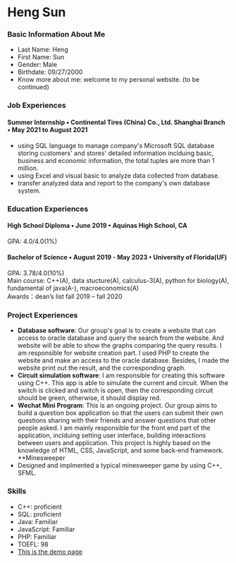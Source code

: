 <h1>Heng Sun</h1>

### Basic Information About Me
* Last Name: Heng   
* First Name: Sun
* Gender: Male  
* Birthdate: 09/27/2000
* Know more about me: welcome to my personal website. (to be continued)

### Job Experiences

#### Summer Internship • Continental Tires (China) Co., Ltd. Shanghai Branch • May 2021 to August 2021
* using SQL language to manage company's Microsoft SQL database storing customers' and stores' detailed information inclduing basic, business and economic information,
the total tuples are more than 1 million. 
* using Excel and visual basic to analyze data collected from database.
* transfer analyzed data and report to the company's own database system. 


### Education Experiences
#### High School Diploma • June 2019 • Aquinas High School, CA
GPA: 4.0/4.0(1%)

#### Bachelor of Science • August 2019 - May 2023 • University of Florida(UF)
GPA: 3.78/4.0(10%)<br>
Main course: C++(A), data stucture(A), calculus-3(A), python for biology(A), fundamental of java(A-), macroeconomics(A)
<br>
Awards：dean’s list fall 2019 – fall 2020
### Project Experiences
* <strong>Database software</strong>: Our group's goal is to create a website that can access to oracle database and query the search from the website. And website will be able to show the graphs comparing the query results. I am responsible for website creation part. I used PHP to create the website and make an access to the oracle database. Besides, I made the website print out the result, and the corresponding graph.
* <strong>Circuit simulation software</strong>: I am responsible for creating this software using C++. This app is able to simulate the current and circuit. When the switch is clicked and switch is open, then the corresponding circuit should be green, otherwise, it should display red.
* <strong>Wechat Mini Program</strong>: This is an ongoing project. Our group aims to build a question box application so that the users can submit their own questions sharing with their friends and answer questions that other people asked. I am mainly responsible for the front end part of the application, inclduing setting user interface, building interactions between users and application. This project is highly based on the knowledge of HTML, CSS, JavaScript, and some back-end framework. 
**Minesweeper
* Designed and implmented a typical minesweeper game by using C++, SFML.

### Skills
* C++: proficient
* SQL: proficient
* Java: Familiar 
* JavaScript: Familiar
* PHP: Familiar
* TOEFL: 98
* <a href="http://jimmysoccer.github.io/demo.html">This is the demo page</a>
